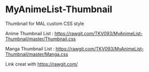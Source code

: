 # MyAnimeList-Thumbnail
Thumbnail for MAL custom CSS style

Anime Thumbnail List : https://rawgit.com/TKV093/MyAnimeList-Thumbnail/master/Thumbnail.css

Manga Thumbnail List : https://rawgit.com/TKV093/MyAnimeList-Thumbnail/master/Manga.css

Link creat with https://rawgit.com/
